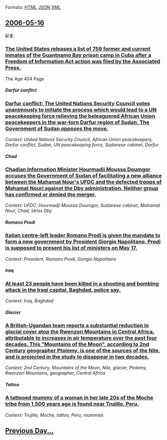 
Formats: [HTML](2006/05/16/index.html)  [JSON](2006/05/16/index.json)  [XML](2006/05/16/index.xml)  

## [2006-05-16](/news/2006/05/16/index.md)

##### U.S.
### [ The United States releases a list of 759 former and current inmates of the Guantnamo Bay prison camp in Cuba after a Freedom of Information Act action was filed by the Associated Press. ](/news/2006/05/16/the-united-states-releases-a-list-of-759-former-and-current-inmates-of-the-guantanamo-bay-prison-camp-in-cuba-after-a-freedom-of-informatio.md)
The Age 404 Page

##### Darfur conflict
### [ Darfur conflict: The United Nations Security Council votes unanimously to initiate the process which would lead to a UN peacekeeping force relieving the beleaguered African Union peacekeepers in the war-torn Darfur region of Sudan. The Government of Sudan opposes the move. ](/news/2006/05/16/darfur-conflict-the-united-nations-security-council-votes-unanimously-to-initiate-the-process-which-would-lead-to-a-un-peacekeeping-force.md)
_Context: United Nations Security Council, African Union peacekeepers, Darfur conflict, Sudan, UN peacekeeping force, Sudanese cabinet, Darfur_

##### Chad
### [ Chadian Information Minister Hourmadji Moussa Doumgor accuses the Government of Sudan of facilitating a new alliance between the Mahamat Nour's UFDC and the defected troops of Mahamat Nouri against the Dby administration. Neither group has confirmed or denied the merger. ](/news/2006/05/16/chadian-information-minister-hourmadji-moussa-doumgor-accuses-the-government-of-sudan-of-facilitating-a-new-alliance-between-the-mahamat-no.md)
_Context: UFDC, Hourmadji Moussa Doumgor, Sudanese cabinet, Mahamat Nour, Chad, Idriss Dby_

##### Romano Prodi
### [ Italian centre-left leader Romano Prodi is given the mandate to form a new government by President Giorgio Napolitano. Prodi is supposed to present his list of ministers on May 17. ](/news/2006/05/16/italian-centre-left-leader-romano-prodi-is-given-the-mandate-to-form-a-new-government-by-president-giorgio-napolitano-prodi-is-supposed-to.md)
_Context: President, Romano Prodi, Giorgio Napolitano_

##### Iraq
### [ At least 23 people have been killed in a shooting and bombing attack in the Iraqi capital, Baghdad, police say. ](/news/2006/05/16/at-least-23-people-have-been-killed-in-a-shooting-and-bombing-attack-in-the-iraqi-capital-baghdad-police-say.md)
_Context: Iraq, Baghdad_

##### Glacier
### [ A British-Ugandan team reports a substantial reduction in glacial cover atop the Rwenzori Mountains in Central Africa, attributable to increases in air temperature over the past four decades. This "Mountains of the Moon", according to 2nd Century geographer Ptolemy, is one of the sources of the Nile, and is projected in the study to disappear in two decades. ](/news/2006/05/16/a-british-ugandan-team-reports-a-substantial-reduction-in-glacial-cover-atop-the-rwenzori-mountains-in-central-africa-attributable-to-incr.md)
_Context: 2nd Century, Mountains of the Moon, Nile, glacier, Ptolemy, Rwenzori Mountains, geographer, Central Africa_

##### Tattoo
### [ A tattooed mummy of a woman in her late 20s of the Moche tribe from 1,500 years ago is found near Trujillo, Peru. ](/news/2006/05/16/a-tattooed-mummy-of-a-woman-in-her-late-20s-of-the-moche-tribe-from-1-500-years-ago-is-found-near-trujillo-peru.md)
_Context: Trujillo, Moche, tattoo, Peru, mummies_

## [Previous Day...](/news/2006/05/15/index.md)

